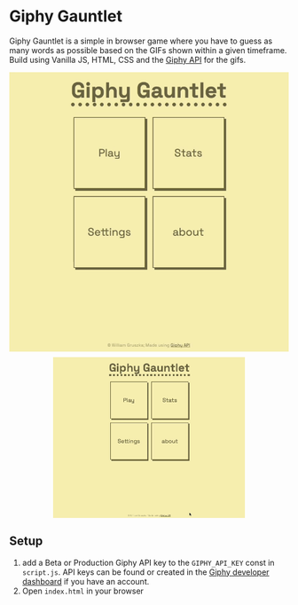 # Giphy Gauntlet

Giphy Gauntlet is a simple in browser game where you have to guess as many words as possible based on the GIFs shown within a given timeframe. Build using Vanilla JS, HTML, CSS and the [Giphy API](https://developers.giphy.com) for the gifs.

<div style="display: flex; flex-wrap: wrap; justify-content: center; gap: 10px;">
  <img src="./assets/images/clip1.gif" style="height: 400; width: 400;" />
  <img src="./assets/images/clip2.gif" style="height: 400; width: 400;"/>
</div>

## Setup

1. add a Beta or Production Giphy API key to the `GIPHY_API_KEY` const in `script.js`. API keys can be found or created in the [Giphy developer dashboard](https://developers.giphy.com/dashboard/) if you have an account.
2. Open `index.html` in your browser
